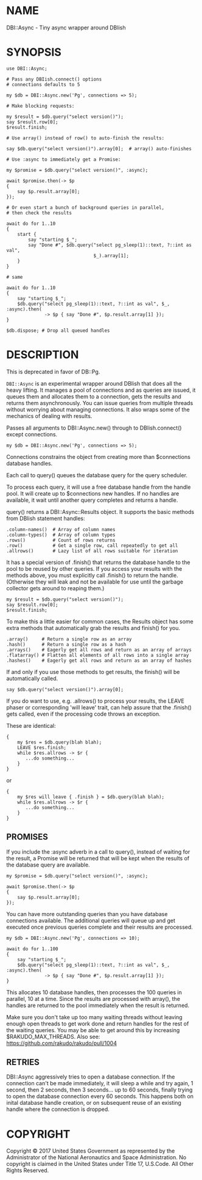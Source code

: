 NAME
====

DBI::Async - Tiny async wrapper around DBIish

SYNOPSIS
========

    use DBI::Async;

    # Pass any DBIish.connect() options
    # connections defaults to 5

    my $db = DBI::Async.new('Pg', connections => 5);

    # Make blocking requests:

    my $result = $db.query("select version()");
    say $result.row[0];
    $result.finish;

    # Use array() instead of row() to auto-finish the results:

    say $db.query("select version()").array[0];  # array() auto-finishes

    # Use :async to immediately get a Promise:

    my $promise = $db.query("select version()", :async);

    await $promise.then(-> $p
    {
        say $p.result.array[0];
    });

    # Or even start a bunch of background queries in parallel,
    # then check the results

    await do for 1..10
    {
        start {
            say "starting $_";
            say "Done #", $db.query("select pg_sleep(1)::text, ?::int as val",
                                    $_).array[1];
        }
    }

    # same

    await do for 1..10
    {
        say "starting $_";
        $db.query("select pg_sleep(1)::text, ?::int as val", $_, :async).then(
                  -> $p { say "Done #", $p.result.array[1] });
    }

    $db.dispose; # Drop all queued handles

DESCRIPTION
===========

This is deprecated in favor of DB::Pg.

`DBI::Async` is an experimental wrapper around DBIish that does all the heavy lifting. It manages a pool of connections and as queries are issued, it queues them and allocates them to a connection, gets the results and returns them asynchronously. You can issue queries from multiple threads without worrying about managing connections. It also wraps some of the mechanics of dealing with results.

Passes all arguments to DBI::Async.new() through to DBIish.connect() except connections.

    my $db = DBI::Async.new('Pg', connections => 5);

Connections constrains the object from creating more than $connections database handles.

Each call to query() queues the database query for the query scheduler.

To process each query, it will use a free database handle from the handle pool. It will create up to $connections new handles. If no handles are available, it wait until another query completes and returns a handle.

query() returns a DBI::Async::Results object. It supports the basic methods from DBIish statement handles:

    .column-names()  # Array of column names
    .column-types()  # Array of column types
    .rows()          # Count of rows returns
    .row()           # Get a single row, call repeatedly to get all
    .allrows()       # Lazy list of all rows suitable for iteration

It has a special version of .finish() that returns the database handle to the pool to be reused by other queries. If you access your results with the methods above, you must explicitly call .finish() to return the handle. (Otherwise they will leak and not be available for use until the garbage collector gets around to reaping them.)

    my $result = $db.query("select version()");
    say $result.row[0];
    $result.finish;

To make this a little easier for common cases, the Results object has some extra methods that automatically grab the results and finish() for you.

    .array()     # Return a single row as an array
    .hash()      # Return a single row as a hash
    .arrays()    # Eagerly get all rows and return as an array of arrays
    .flatarray() # Flatten all elements of all rows into a single array
    .hashes()    # Eagerly get all rows and return as an array of hashes

If and only if you use those methods to get results, the finish() will be automatically called.

    say $db.query("select version()").array[0];

If you do want to use, e.g. .allrows() to process your results, the LEAVE phaser or corresponding 'will leave' trait, can help assure that the .finish() gets called, even if the processing code throws an exception.

These are identical:

    {
        my $res = $db.query(blah blah);
        LEAVE $res.finish;
        while $res.allrows -> $r {
           ...do something...
        }
    }

or

    {
        my $res will leave { .finish } = $db.query(blah blah);
        while $res.allrows -> $r {
           ...do something...
        }
    }

PROMISES
--------

If you include the :async adverb in a call to query(), instead of waiting for the result, a Promise will be returned that will be kept when the results of the database query are available.

    my $promise = $db.query("select version()", :async);

    await $promise.then(-> $p
    {
        say $p.result.array[0];
    });

You can have more outstanding queries than you have database connections available. The additional queries will queue up and get executed once previous queries complete and their results are processed.

    my $db = DBI::Async.new('Pg', connections => 10);

    await do for 1..100
    {
        say "starting $_";
        $db.query("select pg_sleep(1)::text, ?::int as val", $_, :async).then(
                  -> $p { say "Done #", $p.result.array[1] });
    }

This allocates 10 database handles, then processes the 100 queries in parallel, 10 at a time. Since the results are processed with array(), the handles are returned to the pool immediately when the result is returned.

Make sure you don't take up too many waiting threads without leaving enough open threads to get work done and return handles for the rest of the waiting queries. You may be able to get around this by increasing $RAKUDO_MAX_THREADS. Also see: https://github.com/rakudo/rakudo/pull/1004

RETRIES
-------

DBI::Async aggressively tries to open a database connection. If the connection can't be made immediately, it will sleep a while and try again, 1 second, then 2 seconds, then 3 seconds... up to 60 seconds, finally trying to open the database connection every 60 seconds. This happens both on inital database handle creation, or on subsequent reuse of an existing handle where the connection is dropped.

COPYRIGHT
=========

Copyright © 2017 United States Government as represented by the Administrator of the National Aeronautics and Space Administration. No copyright is claimed in the United States under Title 17, U.S.Code. All Other Rights Reserved.

